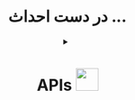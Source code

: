 <div align="center">

# در دست احداث ...

<details>
<summary><h1> APIs <a href="https://github.com/Ali-Script"><img src="https://user-images.githubusercontent.com/74038190/212284087-bbe7e430-757e-4901-90bf-4cd2ce3e1852.gif" width="40px" /></h1></summary>
  
</details>
